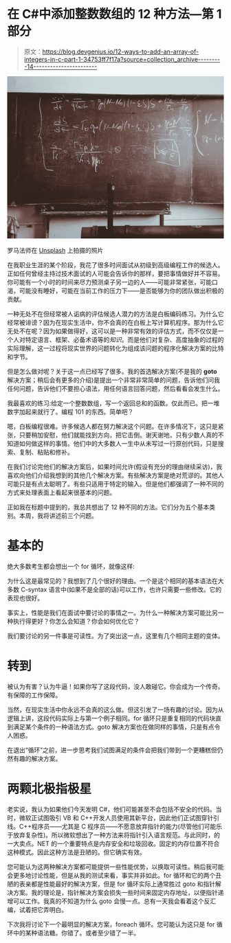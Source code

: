 # 在 C#中添加整数数组的 12 种方法—第 1 部分

> 原文：<https://blog.devgenius.io/12-ways-to-add-an-array-of-integers-in-c-part-1-34753ff7f17a?source=collection_archive---------14----------------------->

![](img/9409bbfb4163a00cc70603864ef3ce5b.png)

罗马法师在 [Unsplash](/s/photos/chalkboard?utm_source=unsplash&utm_medium=referral&utm_content=creditCopyText) 上拍摄的照片

在我职业生涯的某个阶段，我花了很多时间面试从初级到高级编程工作的候选人。正如任何曾经主持过技术面试的人可能会告诉你的那样，要把事情做好并不容易。你可能有一个小时的时间来尽力预测桌子另一边的人——可能非常紧张，可能口渴，可能没有睡好，可能在当前工作的压力下——是否能够为你的团队做出积极的贡献。

一种无处不在但经常被人诟病的评估候选人潜力的方法是白板编码练习。为什么它经常被诽谤？因为在现实生活中，你不会真的在白板上写计算机程序。那为什么它无处不在呢？因为如果做得好，这可以是一种非常有效的评估方式，而不仅仅是一个人对特定语言、框架、必备术语等的*知识*。而是他们对复杂、高度抽象的过程的实际理解，这一过程将现实世界的问题转化为组成该问题的程序化解决方案的比特和字节。

但是怎么做对呢？关于这一点已经写了很多。我的首选解决方案(不是我的 **goto** 解决方案；稍后会有更多的介绍)是提出一个非常非常简单的问题，告诉他们问我任何问题，告诉他们不要担心语法，用任何语言回答问题，然后看看会发生什么。

我最喜欢的练习:给定一个整数数组，写一个返回总和的函数。仅此而已。把一堆数字加起来就行了。编程 101 的东西。简单吧？

嗯，白板编程很难。许多候选人都在努力解决这个问题。在许多情况下，这只是紧张，只要稍加安慰，他们就能找到方向，把它击倒。谢天谢地，只有少数人真的不知道如何做这样的事情。他们中的大多数人一生中从未写过一行原创代码，只是搜索、复制、粘贴和修补。

在我们讨论完他们的解决方案后，如果时间允许(假设有充分的理由继续采访)，我喜欢向他们介绍我想到的其他几个解决方案。有些解决方案是绝对荒谬的。其他人可能只是有点太聪明了。有些只适用于特定的输入。但是他们都强调了一种不同的方式来处理表面上看起来很基本的问题。

正如我在标题中提到的，我总共想出了 12 种不同的方法。它们分为五个基本类别。本周，我将讲述前三个问题。

# 基本的

绝大多数考生都会想出一个 for 循环，就像这样:

为什么这是最常见的？我想到了几个很好的理由。一个是这个相同的基本语法在大多数 C-syntax 语言中(如果不是全部的话)可以工作，也许只需要一些修改。它的表现也很好。

事实上，性能是我们在面试中要讨论的事情之一。为什么一种解决方案可能比另一种执行得更好？你怎么会知道？你会如何优化它？

我们要讨论的另一件事是可读性。为了突出这一点，这里有几个相同主题的变体。

# 转到

被认为有害？认为牛逼！如果你写了这段代码，没人敢碰它。你会成为一个传奇。有保障的工作保障。

当然，在现实生活中你永远不会真的这么做。但这引发了一场有趣的讨论。因为从逻辑上讲，这段代码实际上与第一个例子相同。for 循环只是重复相同的代码块直到满足某个条件的一种语法方式。goto 解决方案也在做同样的事情，只是有点令人困惑。

在退出“循环”之前，进一步思考我们试图满足的条件会把我们带到一个更糟糕但仍然有趣的解决方案。

# 两颗北极指极星

老实说，我认为如果他们今天发明 C#，他们可能甚至不会包括不安全的代码。当时，微软正试图吸引 VB 和 C++开发人员使用其新平台，因此他们正试图穿针引线。C++程序员——尤其是 C 程序员——不愿意放弃指针的能力(尽管他们可能乐于放弃复杂性)。所以微软想出了一种方法来将指针引入语言规范。与此同时，的一大卖点。NET 的一个重要特点是内存安全和垃圾回收。固定的内存位置不符合这种模式。因此这种方法是丑陋的。但它确实有效。

您可能认为这两种解决方案都可能提供一些性能优势，以换取可读性。稍后我可能会更多地讨论性能，但是从我的测试来看，事实并非如此。for 循环和它的两个丑陋的表亲都是性能最好的解决方案，但是 for 循环实际上通常胜过 goto 和指针解决方案。我的理论是，指针解决方案会损失一些时间来固定内存地址，以便指针递增可以工作。我真的不知道为什么 goto 会慢一点。总有一天我会看着这个反汇编，试着把它弄明白。

下次我将讨论下一个最明显的解决方案，foreach 循环。您可能认为这只是 for 循环中的某种语法糖。你错了。或者至少错了一半。
